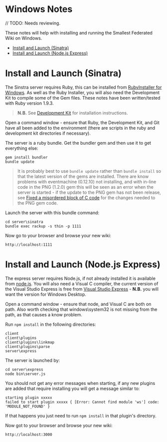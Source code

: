 Windows Notes
=============

// TODO: Needs reviewing.

These notes will help with installing and running the Smallest Federated Wiki on Windows.

* [Install and Launch (Sinatra)](Windows.md#install-and-launch-sinatra)
* [Install and Launch (Node.js Express)](Windows.md#install-and-launch-nodejs-express)



Install and Launch (Sinatra)
============================

The Sinstra server requires Ruby, this can be installed from [RubyInstaller for Windows](http://rubyinstaller.org/).
As well as the Ruby Installer, you will also need the Development Kit to compile some of the Gem files. These notes 
have been written/tested with Ruby version 1.9.3.

> **N.B.** See [Development Kit](https://github.com/oneclick/rubyinstaller/wiki/Development-Kit) for installation 
> instructions.

Open a command window - ensure that Ruby, the Development Kit, and Git have all been added to the environment (there
are scripts in the ruby and development kit directories if necessary).

The server is a ruby bundle. Get the bundler gem and then use it to get everything else:

	gem install bundler
	bundle update

> It is probably best to use ```bundle update``` rather than ```bundle install``` so that the latest version of the
> gems are installed. There are know problems with eventmachine (0.12.10) not installing, and with in-line code in the PNG (1.2.0) gem 
> this will be seen as an error when the server is started - if the update to the PNG gem has not been release, see [Fixed a misordered block of C code](https://github.com/bensomers/png/commit/eff179b3e5849b287251d0c33435852e8842597e) 
> for the changes needed to the PNG gem code.


Launch the server with this bundle command:

	cd server\sinatra 
	bundle exec rackup -s thin -p 1111

Now go to your browser and browse your new wiki:

	http://localhost:1111


Install and Launch (Node.js Express)
====================================

The express server requires Node.js, if not already installed it is available from [node.js](http://nodejs.org/).
You will also need a Visual C compiler, the current version of the Visual Studio Express is free from 
[Visual Studio Express](www.microsoft.com/express/) - **N.B.** you will want the version for Windows Desktop.

Open a command window - ensure that node, and Visual C are both on path. Also worth checking that windows\system32 is 
not missing from the path, as that causes a know problem.

Run ```npm install``` in the following directories:

	client
	client\plugins
	client\plugins\linkmap
	client\plugins\parse
	server\express

The server is launched by:

	cd server\express
	node bin\server.js

You should not get any error messages when starting, if any new plugins are added that require installing you will get
a message similar to:

	starting plugin xxxxx
	failed to start plugin xxxxx { [Error: Cannot find module 'ws'] code: 'MODULE_NOT_FOUND' }

If that happens you just need to run ```npm install``` in that plugin's directory.

Now got to your browser and browse your new wiki:

	http://localhost:3000
